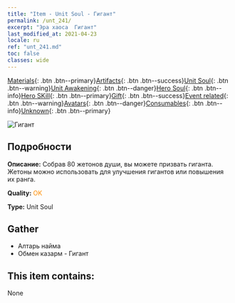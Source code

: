 ```yaml
---
title: "Item - Unit Soul - Гигант"
permalink: /unt_241/
excerpt: "Эра хаоса  Гигант"
last_modified_at: 2021-04-23
locale: ru
ref: "unt_241.md"
toc: false
classes: wide
---
```

 [Materials](/ItemsRU/){: .btn .btn--primary}[Artifacts](/ItemsRU/Artifacts/){: .btn .btn--success}[Unit Soul](/ItemsRU/UnitSoul/){: .btn .btn--warning}[Unit Awakening](/ItemsRU/UnitAwakening/){: .btn .btn--danger}[Hero Soul](/ItemsRU/HeroSoul/){: .btn .btn--info}[Hero SKill](/ItemsRU/HeroSkill/){: .btn .btn--primary}[Gift](/ItemsRU/Gift/){: .btn .btn--success}[Event related](/ItemsRU/Events/){: .btn .btn--warning}[Avatars](/ItemsRU/Avatars/){: .btn .btn--danger}[Consumables](/ItemsRU/Consumables/){: .btn .btn--info}[Unknown](/ItemsRU/Unknown/){: .btn .btn--primary}

 ![Гигант](/images/u/ti_taitan.jpg)

## Подробности
 **Описание:** Собрав 80 жетонов души, вы можете призвать гиганта. Жетоны можно использовать для улучшения гигантов или повышения их ранга.

 **Quality:** <span style="color: #FF8C00">OK</span>

 **Type:** Unit Soul

## Gather

*    Алтарь найма 
*    Обмен казарм - Гигант 

## This item contains:

  None

